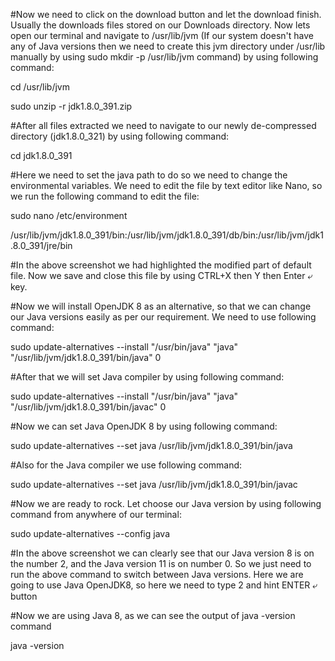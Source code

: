 #Now we need to click on the download button and let the download finish. Usually the downloads files stored on our Downloads directory. Now lets open our terminal and navigate to /usr/lib/jvm (If our system doesn't have any of Java versions then we need to create this jvm directory under /usr/lib manually by using sudo mkdir -p /usr/lib/jvm command) by using following command:

cd /usr/lib/jvm

sudo unzip -r jdk1.8.0_391.zip

#After all files extracted we need to navigate to our newly de-compressed directory (jdk1.8.0_321) by using following command:

cd jdk1.8.0_391

#Here we need to set the java path to do so we need to change the environmental variables. We need to edit the file by text editor like Nano, so we run the following command to edit the file:

sudo nano /etc/environment

/usr/lib/jvm/jdk1.8.0_391/bin:/usr/lib/jvm/jdk1.8.0_391/db/bin:/usr/lib/jvm/jdk1.8.0_391/jre/bin

#In the above screenshot we had highlighted the modified part of default file. Now we save and close this file by using CTRL+X then Y then Enter ⤶ key.

#Now we will install OpenJDK 8 as an alternative, so that we can change our Java versions easily as per our requirement. We need to use following command:

sudo update-alternatives --install  "/usr/bin/java" "java" "/usr/lib/jvm/jdk1.8.0_391/bin/java" 0

#After that we will set Java compiler by using following command:

sudo update-alternatives --install  "/usr/bin/java" "java" "/usr/lib/jvm/jdk1.8.0_391/bin/javac" 0

#Now we can set Java OpenJDK 8 by using following command:

sudo update-alternatives --set java /usr/lib/jvm/jdk1.8.0_391/bin/java

#Also for the Java compiler we use following command:

sudo update-alternatives --set java /usr/lib/jvm/jdk1.8.0_391/bin/javac

#Now we are ready to rock. Let choose our Java version by using following command from anywhere of our terminal:

sudo update-alternatives --config java

#In the above screenshot we can clearly see that our Java version 8 is on the number 2, and the Java version 11 is on number 0. So we just need to run the above command to switch between Java versions. Here we are going to use Java OpenJDK8, so here we need to type 2 and hint ENTER ⤶ button

#Now we are using Java 8, as we can see the output of java -version command

java -version

